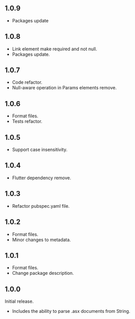 ## 1.0.9

- Packages update

## 1.0.8

- Link element make required and not null.
- Packages update.

## 1.0.7

- Code refactor.
- Null-aware operation in Params elements remove.

## 1.0.6

- Format files.
- Tests refactor.

## 1.0.5

- Support case insensitivity.

## 1.0.4

- Flutter dependency remove.

## 1.0.3

- Refactor pubspec.yaml file.

## 1.0.2

- Format files.
- Minor changes to metadata.

## 1.0.1

- Format files.
- Change package description.

## 1.0.0

Initial release.

- Includes the ability to parse .asx documents from String.

